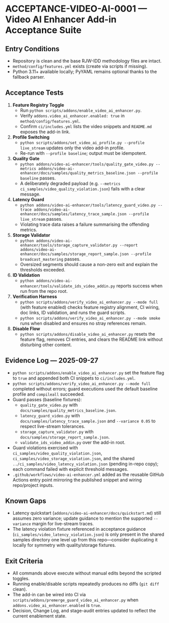 # ACCEPTANCE-VIDEO-AI-0001 — Video AI Enhancer Add-in Acceptance Suite

## Entry Conditions
- Repository is clean and the base RJW-IDD methodology files are intact.
- `method/config/features.yml` exists (create via scripts if missing).
- Python 3.11+ available locally; PyYAML remains optional thanks to the fallback parser.

## Acceptance Tests
1. **Feature Registry Toggle**
   - Run `python scripts/addons/enable_video_ai_enhancer.py`.
   - Verify `addons.video_ai_enhancer.enabled: true` in `method/config/features.yml`.
   - Confirm `ci/includes.yml` lists the video snippets and `README.md` exposes the add-in link.
2. **Profile Switching**
   - `python scripts/addons/set_video_ai_profile.py --profile live_stream` updates only the video add-in profile.
   - Re-run with `--profile baseline`; output must be idempotent.
3. **Quality Gate**
   - `python addons/video-ai-enhancer/tools/quality_gate_video.py --metrics addons/video-ai-enhancer/docs/samples/quality_metrics_baseline.json --profile baseline` passes.
   - A deliberately degraded payload (e.g. `--metrics ci_samples/video_quality_violation.json`) fails with a clear message.
4. **Latency Guard**
   - `python addons/video-ai-enhancer/tools/latency_guard_video.py --trace addons/video-ai-enhancer/docs/samples/latency_trace_sample.json --profile live_stream` passes.
   - Violating trace data raises a failure summarising the offending metrics.
5. **Storage Validator**
   - `python addons/video-ai-enhancer/tools/storage_capture_validator.py --report addons/video-ai-enhancer/docs/samples/storage_report_sample.json --profile broadcast_mastering` passes.
   - Oversized segments should cause a non-zero exit and explain the thresholds exceeded.
6. **ID Validation**
   - `python addons/video-ai-enhancer/tools/validate_ids_video_addin.py` reports success when run from the repo root.
7. **Verification Harness**
   - `python scripts/addons/verify_video_ai_enhancer.py --mode full` (with feature enabled) checks feature registry alignment, CI wiring, doc links, ID validation, and runs the guard scripts.
   - `python scripts/addons/verify_video_ai_enhancer.py --mode smoke` runs when disabled and ensures no stray references remain.
8. **Disable Flow**
   - `python scripts/addons/disable_video_ai_enhancer.py` resets the feature flag, removes CI entries, and clears the README link without disturbing other content.

## Evidence Log — 2025-09-27
- `python scripts/addons/enable_video_ai_enhancer.py` set the feature flag to `true` and appended both CI snippets to `ci/includes.yml`.
- `python scripts/addons/verify_video_ai_enhancer.py --mode full` completed without errors; guard executions used the default baseline profile and `compileall` succeeded.
- Guard passes (baseline fixtures):
  - `quality_gate_video.py` with `docs/samples/quality_metrics_baseline.json`.
  - `latency_guard_video.py` with `docs/samples/latency_trace_sample.json` and `--variance 0.05` to respect live-stream tolerances.
  - `storage_capture_validator.py` with `docs/samples/storage_report_sample.json`.
  - `validate_ids_video_addin.py` over the add-in root.
- Guard violations exercised with `ci_samples/video_quality_violation.json`, `ci_samples/video_storage_violation.json`, and the shared `../ci_samples/video_latency_violation.json` (pending in-repo copy); each command failed with explicit threshold messages.
- `.github/workflows/video-ai-enhancer.yml` added as the reusable GitHub Actions entry point mirroring the published snippet and wiring repo/project inputs.

## Known Gaps
- Latency quickstart (`addons/video-ai-enhancer/docs/quickstart.md`) still assumes zero variance; update guidance to mention the supported `--variance` margin for live-stream traces.
- The latency violation fixture referenced in acceptance guidance (`ci_samples/video_latency_violation.json`) is only present in the shared samples directory one level up from this repo—consider duplicating it locally for symmetry with quality/storage fixtures.

## Exit Criteria
- All commands above execute without manual edits beyond the scripted toggles.
- Running enable/disable scripts repeatedly produces no diffs (`git diff` clean).
- The add-in can be wired into CI via `scripts/addons/premerge_guard_video_ai_enhancer.py` when `addons.video_ai_enhancer.enabled` is `true`.
- Decision, Change Log, and stage-audit entries updated to reflect the current enablement state.
